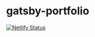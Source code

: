 # gatsby-portfolio

[![Netlify Status](https://api.netlify.com/api/v1/badges/3ac3821a-f27e-41b0-a48d-64f60af0f2cc/deploy-status)](https://app.netlify.com/sites/sinanthahir/deploys)
